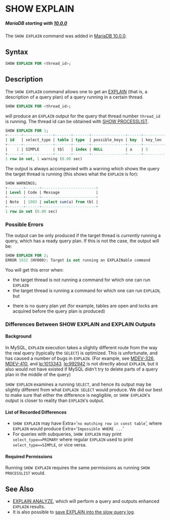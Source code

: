 # SHOW EXPLAIN

##### MariaDB starting with [10.0.0](/kb/en/mariadb-1000-release-notes/)

The `SHOW EXPLAIN` command was added in [MariaDB 10.0.0](/kb/en/mariadb-1000-release-notes/).

## Syntax

```sql
SHOW EXPLAIN FOR <thread_id>;
```

## Description

The `SHOW EXPLAIN` command allows one to get an [EXPLAIN](/sql-statements-structure/sql-statements/administrative-sql-statements/analyze-and-explain-statements/explain/) (that is, a
description of a query plan) of a query running in a certain thread.

```sql
SHOW EXPLAIN FOR <thread_id>;
```

will produce an `EXPLAIN` output for the query that thread number `thread_id` is running. The thread id can be obtained with [SHOW PROCESSLIST](/sql-statements-structure/sql-statements/administrative-sql-statements/show/show-processlist/).

```sql
SHOW EXPLAIN FOR 1;
+------+-------------+-------+-------+---------------+------+---------+------+---------+-------------+
| id   | select_type | table | type  | possible_keys | key  | key_len | ref  | rows    | Extra       |
+------+-------------+-------+-------+---------------+------+---------+------+---------+-------------+
|    1 | SIMPLE      | tbl   | index | NULL          | a    | 5       | NULL | 1000107 | Using index |
+------+-------------+-------+-------+---------------+------+---------+------+---------+-------------+
1 row in set, 1 warning (0.00 sec)
```

The output is always accompanied with a warning which shows the query the
target thread is running (this shows what the `EXPLAIN` is for):

```sql
SHOW WARNINGS;
+-------+------+------------------------+
| Level | Code | Message                |
+-------+------+------------------------+
| Note  | 1003 | select sum(a) from tbl |
+-------+------+------------------------+
1 row in set (0.00 sec)
```

### Possible Errors

The output can be only produced if the target thread is <em>currently</em> running a
query, which has a ready query plan. If this is not the case, the output will
be:

```sql
SHOW EXPLAIN FOR 2;
ERROR 1932 (HY000): Target is not running an EXPLAINable command
```

You will get this error when:

- the target thread is not running a command for which one can run `EXPLAIN`
- the target thread is running a command for which one can run `EXPLAIN`, but
<ul start="1"><li>there is no query plan yet (for example, tables are open and locks are
   acquired before the query plan is produced)
</li></ul>

### Differences Between SHOW EXPLAIN and EXPLAIN Outputs

#### Background

In MySQL, `EXPLAIN` execution takes a slightly different route from the way
the real query (typically the `SELECT`) is optimized. This is unfortunate,
and has caused a number of bugs in `EXPLAIN`. (For example, see
[MDEV-326](https://jira.mariadb.org/browse/MDEV-326), [MDEV-410](https://jira.mariadb.org/browse/MDEV-410), and
[lp:1013343](https://bugs.launchpad.net/maria/+bug/1013343).
[lp:992942](https://bugs.launchpad.net/maria/+bug/992942) is not directly
about `EXPLAIN`, but it also would not have existed if MySQL didn't try to delete
parts of a query plan in the middle of the query)

`SHOW EXPLAIN` examines a running `SELECT`, and hence its output may be
slightly different from what `EXPLAIN SELECT` would produce. We did our best
to make sure that either the difference is negligible, or `SHOW EXPLAIN`'s
output is closer to reality than `EXPLAIN`'s output.

#### List of Recorded Differences

- `SHOW EXPLAIN` may have Extra='`no matching row in const table`', where  `EXPLAIN` would produce Extra='`Impossible WHERE ...`'
- For queries with subqueries, `SHOW EXPLAIN` may print `select_type==PRIMARY` where regular `EXPLAIN` used to print `select_type==SIMPLE`, or vice versa.

#### Required Permissions

Running `SHOW EXPLAIN` requires the same permissions as
running `SHOW PROCESSLIST` would.

## See Also

- [EXPLAIN ANALYZE](/sql-statements-structure/sql-statements/administrative-sql-statements/analyze-and-explain-statements/explain-analyze/), which will perform a query and outputs enhanced `EXPLAIN` results.
- It is also possible to [save EXPLAIN into the slow query log](/mariadb-administration/server-monitoring-logs/slow-query-log/explain-in-the-slow-query-log/).